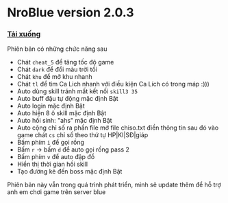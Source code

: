 # NroBlue version 2.0.3
### [Tải xuống](https://github.com/DauDau432/NroBlue/blob/main/Mod%20NroBlue.zip?raw=true)

Phiên bản có những chức năng sau
- Chát `cheat_5` để tăng tốc độ game 
- Chát `dark` để đổi màu trời tối
- Chát `khu` để mở khu nhanh
- Chát `tl` để tìm Ca Lich nhanh với điều kiện Ca Lích có trong máp :))) 
- Auto dùng skill tránh mất kết nối `skill3 35`
- Auto buff đậu tự động mặc định Bật
- Auto login mặc định Bật
- Auto hiện 8 ô skill mặc định Bật
- Auto hồi sinh: "ahs" mặc định Bật
- Auto cộng chỉ số ra phần file mở file chiso.txt điền thông tin sau đó vào game chát `cs`
  chỉ số theo thứ tự  HP|KI|SĐ|giáp 
- Bấm phím `i` để gọi rồng  
- Bấm `r` -> bấm `d` để auto gọi rồng pass 2   
- Bấm phím `v` để auto đập đồ   
- Hiển thị thời gian hồi skill
- Tạo đường kẻ đến boss mặc định Bật

Phiên bản này vẫn trong quá trình phát triển, mình sẽ update thêm để hỗ trợ anh em chơi game trên server blue

